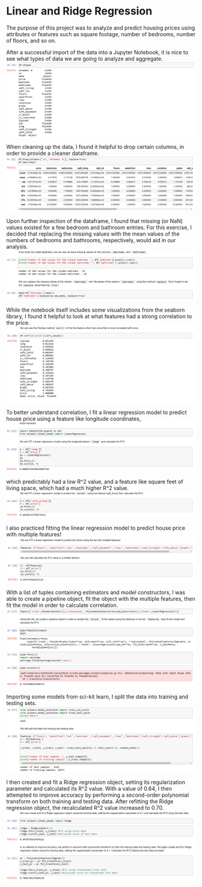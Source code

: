 # Linear and Ridge Regression

The purpose of this project was to analyze and predict housing prices using attributes or features such as square footage, number of bedrooms, number of floors, and so on.

After a successful import of the data into a Jupyter Notebook, it is nice to see what types of data we are going to analyze and aggregate.
![dtypes](https://github.com/jbizzlefoshizzle/Linear-and-Ridge-Regression/blob/master/Images/dtypes.png)

When cleaning up the data, I found it helpful to drop certain columns, in order to provide a cleaner dataframe.
![drop](https://github.com/jbizzlefoshizzle/Linear-and-Ridge-Regression/blob/master/Images/drop.png)

Upon further inspection of the dataframe, I found that missing (or NaN) values existed for a few bedroom and bathroom entries. For this exercise, I decided that replacing the missing values with the mean values of the numbers of bedrooms and bathrooms, respectively, would aid in our analysis.
![replace](https://github.com/jbizzlefoshizzle/Linear-and-Ridge-Regression/blob/master/Images/replace.png)

While the notebook itself includes some visualizations from the seaborn library, I found it helpful to look at what features had a strong correlation to the price.
![corr](https://github.com/jbizzlefoshizzle/Linear-and-Ridge-Regression/blob/master/Images/corr.png)

To better understand correlation, I fit a linear regression model to predict house price using a feature like longitude coordinates,
![long](https://github.com/jbizzlefoshizzle/Linear-and-Ridge-Regression/blob/master/Images/long.png)

which predictably had a low R^2 value,
and a feature like square feet of living space, which had a much higher R^2 value.
![sqft_living](https://github.com/jbizzlefoshizzle/Linear-and-Ridge-Regression/blob/master/Images/sqft_living.png)

I also practiced fitting the linear regression model to predict house price with multiple features!
![multiple_features](https://github.com/jbizzlefoshizzle/Linear-and-Ridge-Regression/blob/master/Images/multiple_features.png)

With a list of tuples containing estimators and model constructors,
I was able to create a pipeline object,
fit the object with the multiple features,
then fit the model in order to calculate correlation.
![pipe](https://github.com/jbizzlefoshizzle/Linear-and-Ridge-Regression/blob/master/Images/pipe.png)

Importing some models from sci-kit learn, I split the data into training and testing sets.
![train_test_split](https://github.com/jbizzlefoshizzle/Linear-and-Ridge-Regression/blob/master/Images/test_train_split.png)

I then created and fit a Ridge regression object, setting its regularization parameter and calculated its R^2 value.
With a value of 0.64, I then attempted to improve accuracy by performing a second-order polynomial transform on both training and testing data.
After refitting the Ridge regression object, the recalculated R^2 value increased to 0.70.
![ridge](https://github.com/jbizzlefoshizzle/Linear-and-Ridge-Regression/blob/master/Images/ridge.png)
